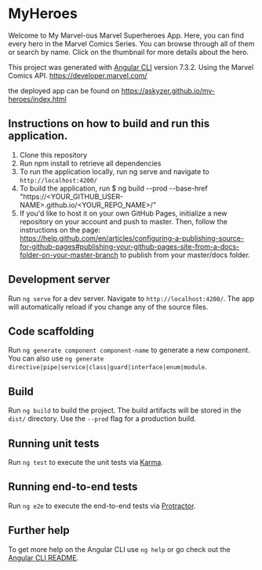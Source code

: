 # MyHeroes

Welcome to My Marvel-ous Marvel Superheroes App.  Here, you can find every hero in the Marvel Comics Series. You can browse through all of them or search by name.  Click on the thumbnail for more details about the hero.

This project was generated with [Angular CLI](https://github.com/angular/angular-cli) version 7.3.2.
Using the Marvel Comics API. https://developer.marvel.com/

the deployed app can be found on https://askyzer.github.io/my-heroes/index.html

## Instructions on how to build and run this application.

1. Clone this repository
2. Run npm install to retrieve all dependencies
3. To run the application locally, run ng serve and navigate to `http://localhost:4200/`
4. To build the application, run $ ng build --prod --base-href "https://<YOUR_GITHUB_USER-NAME>.github.io/<YOUR_REPO_NAME>/"
5. If you'd like to host it on your own GitHub Pages, initialize a new repository on your account and push to master.  Then, follow the instructions on the page: https://help.github.com/en/articles/configuring-a-publishing-source-for-github-pages#publishing-your-github-pages-site-from-a-docs-folder-on-your-master-branch to publish from your master/docs folder.


## Development server

Run `ng serve` for a dev server. Navigate to `http://localhost:4200/`. The app will automatically reload if you change any of the source files.

## Code scaffolding

Run `ng generate component component-name` to generate a new component. You can also use `ng generate directive|pipe|service|class|guard|interface|enum|module`.

## Build

Run `ng build` to build the project. The build artifacts will be stored in the `dist/` directory. Use the `--prod` flag for a production build.

## Running unit tests

Run `ng test` to execute the unit tests via [Karma](https://karma-runner.github.io).

## Running end-to-end tests

Run `ng e2e` to execute the end-to-end tests via [Protractor](http://www.protractortest.org/).

## Further help

To get more help on the Angular CLI use `ng help` or go check out the [Angular CLI README](https://github.com/angular/angular-cli/blob/master/README.md).
